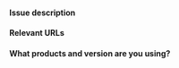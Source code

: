 #### Issue description

#### Relevant URLs

#### What products and version are you using?

<!--
Is this an issue with the InfluxDB documentation (typos, missing/inaccurate information, etc.)
or it related to a specific InfluxData project (bug report, unexpected behavior, etc.)?
Submit product-related issues to the appropriate Github repository in the
[InfluxData organization](https://github.com/influxdata).
-->
